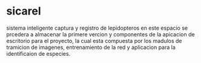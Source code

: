 # sicarel
sistema inteligente captura y registro de lepidopteros 
en este espacio se prcedera a almacenar la primere vercion y componentes de la apicacion de escritorio para el proyecto, la cual esta 
compuesta por los madulos de tramicion de imagenes, entrenamiento de la red y aplicacion para la identificaion de especies.
